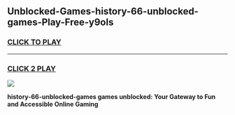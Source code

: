 
## Unblocked-Games-history-66-unblocked-games-Play-Free-y9ols
<h3>
<a href="https://premium76.site?title=history-66-unblocked-games&ref=15A">CLICK TO PLAY</a></h3>
<hr>

<h3>
<a href="https://premium76.site?title=history-66-unblocked-games&ref=15A">CLICK 2 PLAY</a>
  
</h3>

<a href="https://premium76.site?title=history-66-unblocked-games&ref=15A"><img src="https://clearcache.store/games.png"></a>


**history-66-unblocked-games games unblocked: Your Gateway to Fun and Accessible Online Gaming**
